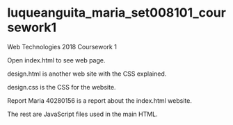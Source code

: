 # luqueanguita_maria_set008101_coursework1
Web Technologies 2018 Coursework 1

Open index.html to see web page.

design.html is another web site with the CSS explained.

design.css is the CSS for the website.

Report Maria 40280156 is a report about the index.html website.

The rest are JavaScript files used in the main HTML.
